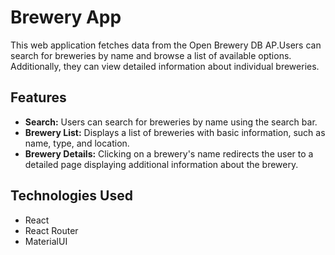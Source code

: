 # Brewery App

This web application fetches data from the Open Brewery DB AP.Users can search for breweries by name and browse a list of available options. Additionally, they can view detailed information about individual breweries.

## Features

- **Search:** Users can search for breweries by name using the search bar.
- **Brewery List:** Displays a list of breweries with basic information, such as name, type, and location.
- **Brewery Details:** Clicking on a brewery's name redirects the user to a detailed page displaying additional information about the brewery.

## Technologies Used

- React
- React Router
- MaterialUI

